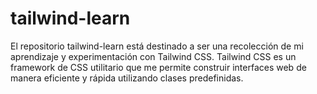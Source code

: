 # tailwind-learn
El repositorio tailwind-learn está destinado a ser una recolección de mi aprendizaje y experimentación con Tailwind CSS. Tailwind CSS es un framework de CSS utilitario que me permite construir interfaces web de manera eficiente y rápida utilizando clases predefinidas.
